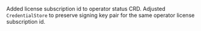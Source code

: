Added license subscription id to operator status CRD. Adjusted `CredentialStore` to preserve signing key pair for the same operator license subscription id.